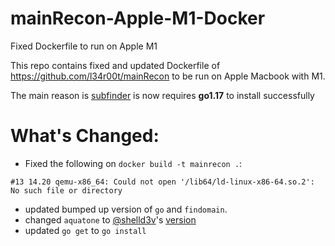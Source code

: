 # mainRecon-Apple-M1-Docker
Fixed Dockerfile to run on Apple M1 

This repo contains fixed and updated Dockerfile of https://github.com/l34r00t/mainRecon to be run on Apple Macbook with M1.

The main reason is [subfinder](https://github.com/projectdiscovery/subfinder/) is now requires **go1.17** to install successfully

What's Changed:
==

* Fixed the following on `docker build -t mainrecon .`:
```
#13 14.20 qemu-x86_64: Could not open '/lib64/ld-linux-x86-64.so.2': No such file or directory
```
* updated bumped up version of `go` and `findomain`.
* changed `aquatone` to [@shelld3v](https://github.com/shelld3v)'s [version](https://github.com/shelld3v/aquatone)
* updated `go get` to `go install`
